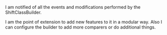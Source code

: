 I am notified of all the events and modifications performed by the ShiftClassBuilder.

I am the point of extension to add new features to it in a modular way.
Also I can configure the builder to add more comparers or do additional things.